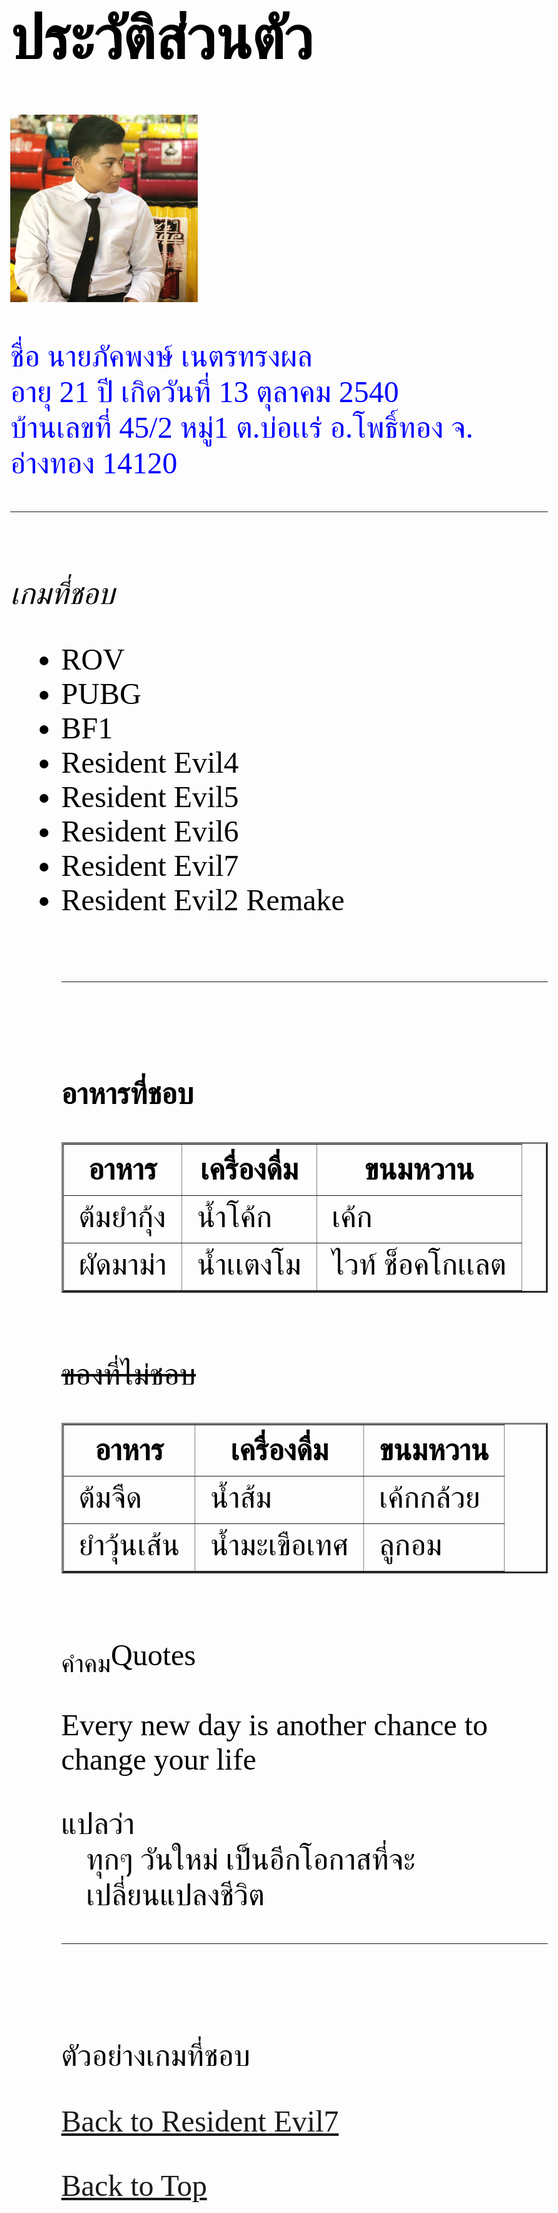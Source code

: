<html>
<head>
<link rel="stylesheet"
href="https://fonts.googleapis.com/css?family=Pattaya"
 rel="stylesheet">

<style>
body{
font-family: 'Pattaya', serif;
font-size: 48px;
color:black;
}
</style>
</head>
<body>

<body
 {
font-family: 'Pattaya', serif;
font-size: 48px;
ิbackground=color:black;
text-shadow: 4px 4px 4px #FFFF99;
}
</style>
</head>
</body>

<h1>ประวัติส่วนตัว</h1>

<img src="Pakapong.jpg" width="300" height="300" alt="ภัคพงษ์">

<p><font color="#ooooFF">ชื่อ นายภัคพงษ์ เนตรทรงผล </font>
<br><font color="#ooooFF">อายุ 21 ปี เกิดวันที่ 13 ตุลาคม 2540</font>
<br><font color="#ooooFF">บ้านเลขที่ 45/2 หมู่1 ต.บ่อเเร่ อ.โพธิ์ทอง จ. อ่างทอง 14120  </font>
</p>
<hr><br>
<em>เกมที่ชอบ</em><br>
<ul>
<li>ROV</li>
<li>PUBG</li>
<li>BF1</li>
<li>Resident Evil4</li>
<li>Resident Evil5</li>
<li>Resident Evil6</li>
<li>Resident Evil7</li>
<li>Resident Evil2 Remake</li><br>
<hr><br>

<strong>อาหารที่ชอบ</strong><br>
<table border="3">
<tr>
<th>อาหาร</th>
<th>เครื่องดื่ม</th>
<th>ขนมหวาน</th>
</tr>
<tr>
<td>ต้มยำกุ้ง</td>
<td>น้ำโค้ก</td>
<td>เค้ก</td>
</tr>
<tr>
<td>ผัดมาม่า</td>
<td>น้ำเเตงโม</td>
<td>ไวท์ ช็อคโกเเลต</td>
</tr>
</table><br>
<s>ของที่ไม่ชอบ</s><br>
<table border="3">
<tr>
<th>อาหาร</th>
<th>เครื่องดื่ม</th>
<th>ขนมหวาน</th>
</tr>
<tr>
<td>ต้มจืด</td>
<td>น้ำส้ม</td>
<td>เค้กกล้วย</td>
</tr>
<tr>
<td>ยำวุ้นเส้น</td>
<td>น้ำมะเขือเทศ</td>
<td>ลูกอม</td>
</tr>
</table><br>
<sub>คำคม</sub>Quotes
<p> Every new day is another chance to change your life
<dl>
<dt>แปลว่า</dt>
<dd> ทุกๆ วันใหม่ เป็นอีกโอกาสที่จะเปลี่ยนแปลงชีวิต</dd>
</dl>
<hr><br>
<p>ตัวอย่างเกมที่ชอบ
<p><a href="https://www.youtube.com/watch?v=MV0dHsu7qvk">Back to Resident Evil7</a></p>

<p><a href="#top">Back to Top</a></p>
</ul>
</p>
</body>
</html>
